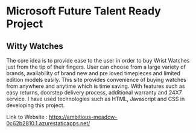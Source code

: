 # Microsoft Future Talent Ready Project
## Witty Watches
The core idea is to provide ease to the user in order to buy Wrist Watches just from the tip of their fingers. User can choose from a large variety of brands, availability of brand new and pre loved timepieces and limited edition models easily. This site provides convenience of buying watches from anywhere and anytime which is time saving. With features such as easy returns, doorstep delivery process, additional warranty and 24X7 service. I have used technologies such as HTML, Javascript and CSS in developing this project.

Link to Website : https://ambitious-meadow-0c62b2810.1.azurestaticapps.net/


